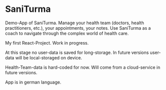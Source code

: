 # SaniTurma

Demo-App of SaniTurma. Manage your health team (doctors, health practitioners, etc.), your appointments, your notes. Use SaniTurma as a coach to navigate through the complex world of health care.

My first React-Project. Work in progress.

At this stage no user-data is saved for long-storage. In future versions user-data will be local-storaged on device.

Health-Team-data is hard-coded for now. Will come from a cloud-service in future versions.

App is in german language.